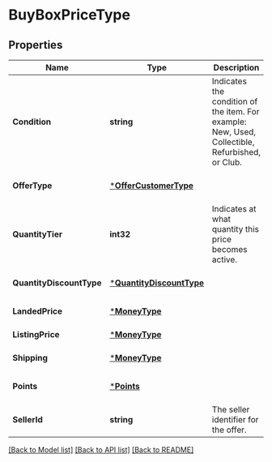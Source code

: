 # BuyBoxPriceType

## Properties
Name | Type | Description | Notes
------------ | ------------- | ------------- | -------------
**Condition** | **string** | Indicates the condition of the item. For example: New, Used, Collectible, Refurbished, or Club. | [default to null]
**OfferType** | [***OfferCustomerType**](OfferCustomerType.md) |  | [optional] [default to null]
**QuantityTier** | **int32** | Indicates at what quantity this price becomes active. | [optional] [default to null]
**QuantityDiscountType** | [***QuantityDiscountType**](QuantityDiscountType.md) |  | [optional] [default to null]
**LandedPrice** | [***MoneyType**](MoneyType.md) |  | [default to null]
**ListingPrice** | [***MoneyType**](MoneyType.md) |  | [default to null]
**Shipping** | [***MoneyType**](MoneyType.md) |  | [default to null]
**Points** | [***Points**](Points.md) |  | [optional] [default to null]
**SellerId** | **string** | The seller identifier for the offer. | [optional] [default to null]

[[Back to Model list]](../README.md#documentation-for-models) [[Back to API list]](../README.md#documentation-for-api-endpoints) [[Back to README]](../README.md)

